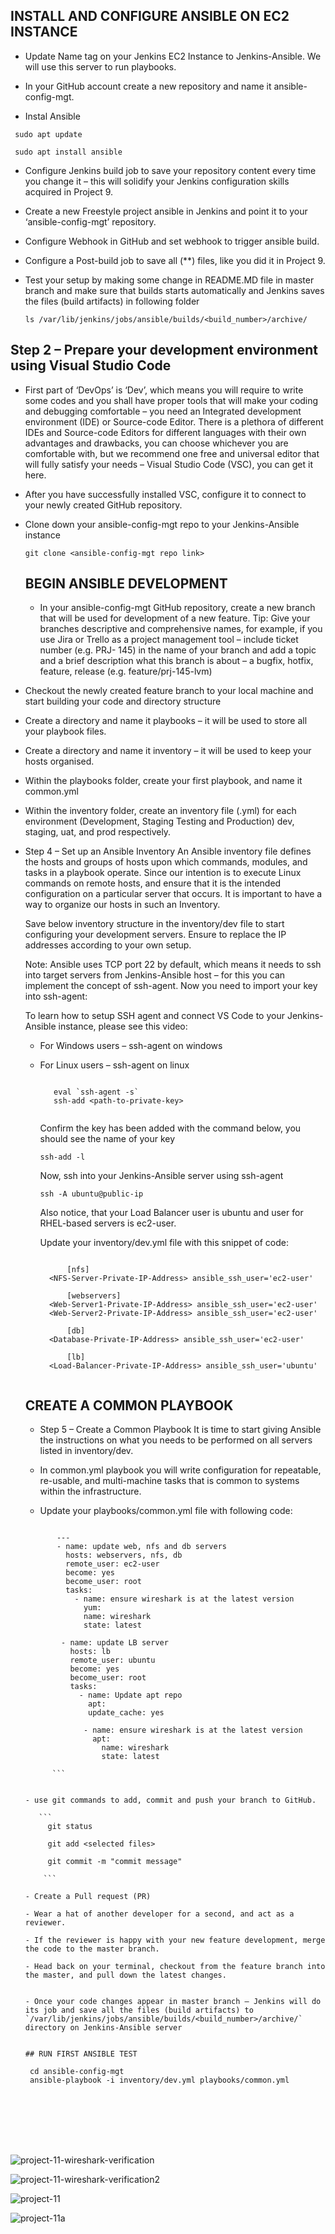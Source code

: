 ## INSTALL AND CONFIGURE ANSIBLE ON EC2 INSTANCE

- Update Name tag on your Jenkins EC2 Instance to Jenkins-Ansible. We will use this server to run playbooks.

- In your GitHub account create a new repository and name it ansible-config-mgt.

- Instal Ansible

```
 sudo apt update

 sudo apt install ansible
```

- Configure Jenkins build job to save your repository content every time you change it – this will solidify your Jenkins configuration skills acquired in Project 9.

- Create a new Freestyle project ansible in Jenkins and point it to your ‘ansible-config-mgt’ repository.

- Configure Webhook in GitHub and set webhook to trigger ansible build.

- Configure a Post-build job to save all (**) files, like you did it in Project 9.

- Test your setup by making some change in README.MD file in master branch and make sure that builds starts automatically and Jenkins saves the files (build artifacts)     in following folder

   `ls /var/lib/jenkins/jobs/ansible/builds/<build_number>/archive/`
   
   
 ## Step 2 – Prepare your development environment using Visual Studio Code
 
 - First part of ‘DevOps’ is ‘Dev’, which means you will require to write some codes and you shall have proper tools that will make your coding and debugging              comfortable – you need an Integrated development environment (IDE) or Source-code Editor. There is a plethora of different IDEs and Source-code Editors for            different languages with their own advantages and drawbacks, you can choose whichever you are comfortable with, but we recommend one free and universal editor that    will fully satisfy your needs – Visual Studio Code (VSC), you can get it here.

- After you have successfully installed VSC, configure it to connect to your newly created GitHub repository.

- Clone down your ansible-config-mgt repo to your Jenkins-Ansible instance

  `git clone <ansible-config-mgt repo link>`
  
  
  ##  BEGIN ANSIBLE DEVELOPMENT
  
  - In your ansible-config-mgt GitHub repository, create a new branch that will be used for development of a new feature.
  Tip: Give your branches descriptive and comprehensive names, for example, if you use Jira or Trello as a project management tool – include ticket number (e.g. PRJ-     145) in the name of your branch and add a topic and a brief description what this branch is about – a bugfix, hotfix, feature, release (e.g. feature/prj-145-lvm)

- Checkout the newly created feature branch to your local machine and start building your code and directory structure

- Create a directory and name it playbooks – it will be used to store all your playbook files.

- Create a directory and name it inventory – it will be used to keep your hosts organised.

- Within the playbooks folder, create your first playbook, and name it common.yml

- Within the inventory folder, create an inventory file (.yml) for each environment (Development, Staging Testing and Production) dev, staging, uat, and prod             respectively.

 - Step 4 – Set up an Ansible Inventory
     An Ansible inventory file defines the hosts and groups of hosts upon which commands, modules, and tasks in a playbook operate. Since our intention is to execute        Linux commands on remote hosts, and ensure that it is the intended configuration on a particular server that occurs. It is important to have a way to organize our      hosts in such an Inventory.

     Save below inventory structure in the inventory/dev file to start configuring your development servers. Ensure to replace the IP addresses according to your own        setup.

    Note: Ansible uses TCP port 22 by default, which means it needs to ssh into target servers from Jenkins-Ansible host – for this you can implement the concept of       ssh-agent. Now you need to import your key into ssh-agent:
    
    To learn how to setup SSH agent and connect VS Code to your Jenkins-Ansible instance, please see this video:

    - For Windows users – ssh-agent on windows
    - For Linux users – ssh-agent on linux


      ```
      
         eval `ssh-agent -s`
         ssh-add <path-to-private-key>
         
      ```
      
      
      Confirm the key has been added with the command below, you should see the name of your key

      `ssh-add -l`
      
      Now, ssh into your Jenkins-Ansible server using ssh-agent

      `ssh -A ubuntu@public-ip`
      
      Also notice, that your Load Balancer user is ubuntu and user for RHEL-based servers is ec2-user.

      Update your inventory/dev.yml file with this snippet of code:
      
      ```
      
            [nfs]
        <NFS-Server-Private-IP-Address> ansible_ssh_user='ec2-user'

            [webservers]
        <Web-Server1-Private-IP-Address> ansible_ssh_user='ec2-user'
        <Web-Server2-Private-IP-Address> ansible_ssh_user='ec2-user'

            [db]
        <Database-Private-IP-Address> ansible_ssh_user='ec2-user' 

            [lb]
        <Load-Balancer-Private-IP-Address> ansible_ssh_user='ubuntu'
        
        ```
        
   ## CREATE A COMMON PLAYBOOK
   
   - Step 5 – Create a Common Playbook
     It is time to start giving Ansible the instructions on what you needs to be performed on all servers listed in inventory/dev.

   - In common.yml playbook you will write configuration for repeatable, re-usable, and multi-machine tasks that is common to systems within the infrastructure.

   - Update your playbooks/common.yml file with following code:


    ```
    
           ---
           - name: update web, nfs and db servers
             hosts: webservers, nfs, db
             remote_user: ec2-user
             become: yes
             become_user: root
             tasks:
               - name: ensure wireshark is at the latest version
                 yum:
                 name: wireshark
                 state: latest

            - name: update LB server
              hosts: lb
              remote_user: ubuntu
              become: yes
              become_user: root
              tasks:
                - name: Update apt repo
                  apt: 
                  update_cache: yes

                 - name: ensure wireshark is at the latest version
                   apt:
                     name: wireshark
                     state: latest
                     
          ```
          
          
    - use git commands to add, commit and push your branch to GitHub.

       ```
         git status

         git add <selected files>

         git commit -m "commit message"
         
        ```
        
    - Create a Pull request (PR)

    - Wear a hat of another developer for a second, and act as a reviewer.

    - If the reviewer is happy with your new feature development, merge the code to the master branch.

    - Head back on your terminal, checkout from the feature branch into the master, and pull down the latest changes.

     
   - Once your code changes appear in master branch – Jenkins will do its job and save all the files (build artifacts) to                                                   `/var/lib/jenkins/jobs/ansible/builds/<build_number>/archive/` directory on Jenkins-Ansible server


    ## RUN FIRST ANSIBLE TEST
    
    ```
    
        cd ansible-config-mgt
        ansible-playbook -i inventory/dev.yml playbooks/common.yml
        
   ```
   
   
   
      
      
      
  ![project-11-wireshark-verification](https://user-images.githubusercontent.com/52359007/170297396-80ac646e-09e8-4101-80f3-d5f426005687.PNG)


  
  
  
  
  
  ![project-11-wireshark-verification2](https://user-images.githubusercontent.com/52359007/170297431-a1c35ae8-e8eb-4c3d-8dd5-ed26603062e3.PNG)

  
  
  
  
  
  
  
  ![project-11](https://user-images.githubusercontent.com/52359007/170297451-1b78c3f0-ff24-4417-af67-150a8303c5f4.PNG)

  
  
  ![project-11a](https://user-images.githubusercontent.com/52359007/170297474-63311d1c-cd27-42a1-96b4-abafcef4fca3.PNG)
